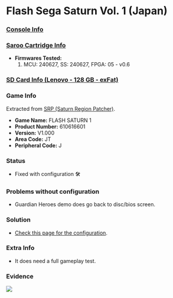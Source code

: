 # Flash Sega Saturn Vol. 1 (Japan)

### [Console Info](../../../../../Info/Consoles/VA13/README.md)

### [Saroo Cartridge Info](../../../../../Info/Cartridges/RetroGameParadiseStore/1.32F/README.md)

- <b>Firmwares Tested:</b>
  1. MCU: 240627, SS: 240627, FPGA: 05 - v0.6

### [SD Card Info (Lenovo - 128 GB - exFat)](../../../../../Info/SdCards/Lenovo/128GB/exfat/README.md)

### Game Info

Extracted from [SRP (Saturn Region Patcher)](https://segaxtreme.net/resources/saturn-region-patcher.81/download).

- <b>Game Name:</b> FLASH SATURN 1
- <b>Product Number:</b> 610616601
- <b>Version:</b> V1.000
- <b>Area Code:</b> JT
- <b>Peripheral Code:</b> J

### Status

- Fixed with configuration :hammer_and_wrench:

### Problems without configuration

- Guardian Heroes demo does go back to disc/bios screen.

### Solution

- [Check this page for the configuration](https://github.com/williamdsw/saroo-configuration-list/blob/master/Regions/Demos/Japan/610616601/README.md).

### Extra Info

- It does need a full gameplay test.

### Evidence

[![](https://img.youtube.com/vi/eJfiS83xyk0/0.jpg)](https://www.youtube.com/watch?v=eJfiS83xyk0)
